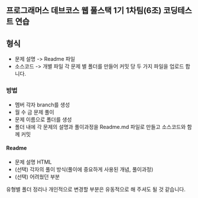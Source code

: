 
## 프로그래머스 데브코스 웹 풀스택 1기 1차팀(6조) 코딩테스트 연습

## 형식
- 문제 설명 -> Readme 파일
- 소스코드 -> 개별 파일
각 문제 별 폴더를 만들어 커밋 당 두 가지 파일을 업로드 합니다.

### 방법  
- 멤버 각자 branch를 생성
- 월 수 금 문제 풀이
- 문제 이름으로 폴더를 생성
- 폴더 내에 각 문제의 설명과 풀이과정을 Readme.md 파일로 만들고 소스코드와 함께 커밋

#### Readme
- 문제 설명 HTML
- (선택) 각자의 풀이 방식(풀이에 중요하게 사용된 개념, 풀이과정)
- (선택) 어려웠던 부분

유형별 폴더 정리나 개인적으로 변경할 부분은 유동적으로 해 주셔도 될 것 같습니다.
